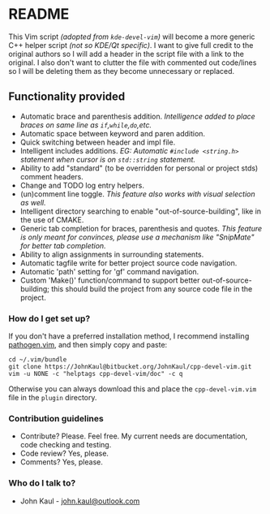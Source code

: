 # README #
This Vim script _(adopted from `kde-devel-vim`)_ will become a more generic C++ helper script _(not so KDE/Qt specific)_. I want to give full credit to the original authors so I will add a header in the script file with a link to the original. I also don't want to clutter the file with commented out code/lines so I will be deleting them as they become unnecessary or replaced.

## Functionality provided ##
*  Automatic brace and parenthesis addition. _Intelligence added to place braces on same line as `if`,`while`,`do`,etc._
*  Automatic space between keyword and paren addition.
*  Quick switching between header and impl file.
*  Intelligent includes additions. _EG: Automatic `#include <string.h>` statement when cursor is on `std::string` statement._
*  Ability to add "standard" (to be overridden for personal or project
   stds) comment headers.
*  Change and TODO log entry helpers.
*  (un)comment line toggle. _This feature also works with visual selection as well._
*  Intelligent directory searching to enable "out-of-source-building", like
   in the use of CMAKE.
*  Generic tab completion for braces, parenthesis and quotes. _This feature is only meant for convinces, please use a mechanism like "SnipMate" for better tab completion._
*  Ability to align assignments in surrounding statements.
*  Automatic tagfile write for better project source code navigation.
*  Automatic 'path' setting for 'gf' command navigation.
*  Custom 'Make()' function/command to support better
   out-of-source-building; this should build the project from any source
   code file in the project.

### How do I get set up? ###
If you don't have a preferred installation method, I recommend installing [pathogen.vim](https://github.com/tpope/vim-pathogen), and then simply copy and paste:

    cd ~/.vim/bundle
    git clone https://JohnKaul@bitbucket.org/JohnKaul/cpp-devel-vim.git
    vim -u NONE -c "helptags cpp-devel-vim/doc" -c q

Otherwise you can always download this and place the `cpp-devel-vim.vim` file in the `plugin` directory. 

### Contribution guidelines ###
* Contribute? Please. Feel free. My current needs are documentation, code checking and testing.
* Code review? Yes, please.
* Comments? Yes, please.

### Who do I talk to? ###

* John Kaul - john.kaul@outlook.com
